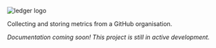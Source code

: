 ![ledger logo](https://raw.githubusercontent.com/python-discord/ledger/main/ledger_logo.png)

Collecting and storing metrics from a GitHub organisation.

*Documentation coming soon! This project is still in active development.*

